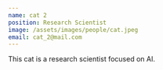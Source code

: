 ```yaml
---
name: cat 2
position: Research Scientist
image: /assets/images/people/cat.jpeg
email: cat_2@mail.com
---
```

This cat is a research scientist focused on AI.
